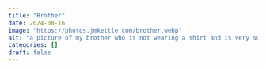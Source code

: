 ```yaml
---
title: "Brother"
date: 2024-08-16
image: "https://photos.jmkettle.com/brother.webp"
alt: "a picture of my brother who is not wearing a shirt and is very sunburnt, also in black and white"
categories: []
draft: false
---
```

